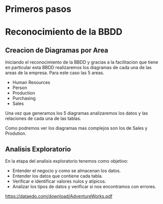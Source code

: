 # Primeros pasos

# Reconocimiento de la BBDD

## Creacion de Diagramas por Area

Iniciando el reconocimiento de la BBDD y gracias a la facilitacion que tiene en particular esta BBDD realizaremos los diagramas de cada una de las areas de la empresa. Para este caso las 5 areas.

* Human Resources
* Person
* Production
* Purchasing
* Sales

Una vez que generamos los 5 diagramas analizaremos los datos y las relaciones de cada una de las tablas.

Como podremos ver los diagramas mas complejos son los de Sales y Prodution.

## Analisis Exploratorio

En la etapa del analisis exploratorio tenemos como objetivo: 

  * Entender el negocio y como se almacenan los datos.
  * Entender los datos que contiene cada tabla.
  * Verificar e identificar valores nulos y atipicos.
  * Analizar los tipos de datos y verificar si nos encontramos con errores.

https://dataedo.com/download/AdventureWorks.pdf

